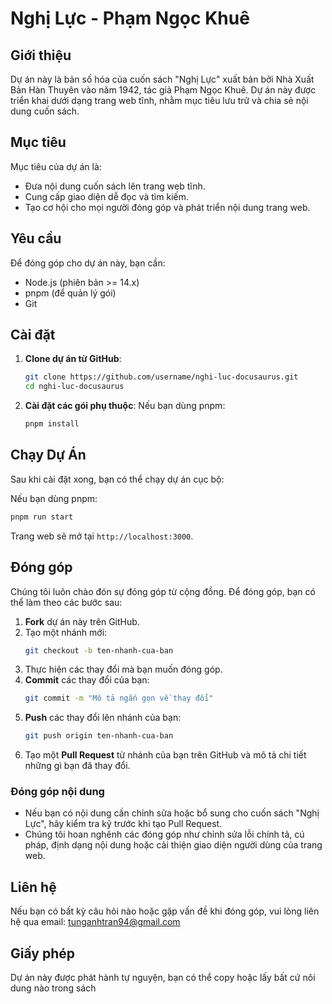 
# Nghị Lực - Phạm Ngọc Khuê

## Giới thiệu

Dự án này là bản số hóa của cuốn sách "Nghị Lực" xuất bản bởi Nhà Xuất Bản Hàn Thuyên vào năm 1942, tác giả Phạm Ngọc Khuê. Dự án này được triển khai dưới dạng trang web tĩnh, nhằm mục tiêu lưu trữ và chia sẻ nội dung cuốn sách.

## Mục tiêu

Mục tiêu của dự án là:

- Đưa nội dung cuốn sách lên trang web tĩnh.
- Cung cấp giao diện dễ đọc và tìm kiếm.
- Tạo cơ hội cho mọi người đóng góp và phát triển nội dung trang web.

## Yêu cầu

Để đóng góp cho dự án này, bạn cần:

- Node.js (phiên bản >= 14.x)
- pnpm (để quản lý gói)
- Git

## Cài đặt

1. **Clone dự án từ GitHub**:
   ```bash
   git clone https://github.com/username/nghi-luc-docusaurus.git
   cd nghi-luc-docusaurus
   ```

2. **Cài đặt các gói phụ thuộc**:
   Nếu bạn dùng pnpm:
   ```bash
   pnpm install
   ```

## Chạy Dự Án

Sau khi cài đặt xong, bạn có thể chạy dự án cục bộ:

Nếu bạn dùng pnpm:
```bash
pnpm run start
```


Trang web sẽ mở tại `http://localhost:3000`.

## Đóng góp

Chúng tôi luôn chào đón sự đóng góp từ cộng đồng. Để đóng góp, bạn có thể làm theo các bước sau:

1. **Fork** dự án này trên GitHub.
2. Tạo một nhánh mới:
   ```bash
   git checkout -b ten-nhanh-cua-ban
   ```
3. Thực hiện các thay đổi mà bạn muốn đóng góp.
4. **Commit** các thay đổi của bạn:
   ```bash
   git commit -m "Mô tả ngắn gọn về thay đổi"
   ```
5. **Push** các thay đổi lên nhánh của bạn:
   ```bash
   git push origin ten-nhanh-cua-ban
   ```
6. Tạo một **Pull Request** từ nhánh của bạn trên GitHub và mô tả chi tiết những gì bạn đã thay đổi.

### Đóng góp nội dung

- Nếu bạn có nội dung cần chỉnh sửa hoặc bổ sung cho cuốn sách "Nghị Lực", hãy kiểm tra kỹ trước khi tạo Pull Request.
- Chúng tôi hoan nghênh các đóng góp như chỉnh sửa lỗi chính tả, cú pháp, định dạng nội dung hoặc cải thiện giao diện người dùng của trang web.

## Liên hệ

Nếu bạn có bất kỳ câu hỏi nào hoặc gặp vấn đề khi đóng góp, vui lòng liên hệ qua email: tunganhtran94@gmail.com

## Giấy phép

Dự án này được phát hành tự nguyện, bạn có thể copy hoặc lấy bất cứ nôi dung nào trong sách
